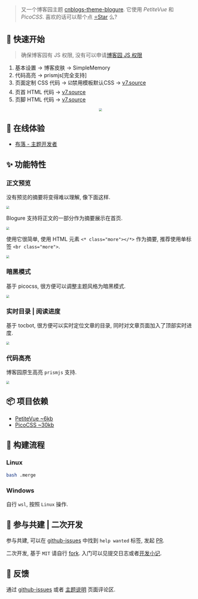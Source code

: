 > 又一个博客园主题 [cnblogs-theme-blogure](https://github.com/xnuc/cnblogs-theme-blogure). 它使用 *PetiteVue* 和 *PicoCSS*.  喜欢的话可以帮个点 [⭐Star](https://github.com/xnuc/cnblogs-theme-blogure) 么?

## 🚀 快速开始

> 确保博客园有 JS 权限, 没有可以申请[博客园 JS 权限](https://i.cnblogs.com/settings)

1. 基本设置 -> 博客皮肤 -> SimpleMemory
1. 代码高亮 -> prismjs[完全支持]
1. 页面定制 CSS 代码 -> ☑️禁用模板默认CSS -> [v7.source](https://github.com/xnuc/cnblogs-theme-blogure/releases/download/v0.0.7/custom.css)
1. 页首 HTML 代码 -> [v7.source](https://github.com/xnuc/cnblogs-theme-blogure/releases/download/v0.0.7/page_begin.html)
1. 页脚 HTML 代码 -> [v7.source](https://github.com/xnuc/cnblogs-theme-blogure/releases/download/v0.0.7/page_end.html)

<span class="more"></span>

<div style="text-align:center">
<img src="https://img2023.cnblogs.com/blog/2555898/202301/2555898-20230125091544737-873550203.png" style="zoom:50%">
</div>

## 🤿 在线体验

- [布落 - 主题开发者](https://blogure.cnblogs.com/)

## ✨ 功能特性

### 正文预览

没有预览的摘要将变得难以理解, 像下面这样.

<img src="https://img2023.cnblogs.com/blog/2555898/202301/2555898-20230125090439556-1919011365.png" style="zoom:50%">

Blogure 支持将正文的一部分作为摘要展示在首页.

<img src="https://img2023.cnblogs.com/blog/2555898/202301/2555898-20230125085823725-58007998.png" style="zoom:50%">

使用它很简单, 使用 HTML 元素 `<* class="more"></*>` 作为摘要, 推荐使用单标签 `<br class="more">`.

<img src="https://img2023.cnblogs.com/blog/2555898/202301/2555898-20230125090748217-731072232.png" style="zoom:50%">

### 暗黑模式

基于 picocss, 很方便可以调整主题风格为暗黑模式.

<img src="https://img2023.cnblogs.com/blog/2555898/202301/2555898-20230125091153868-1595652665.png" style="zoom:50%">

### 实时目录 | 阅读进度

基于 tocbot, 很方便可以实时定位文章的目录, 同时对文章页面加入了顶部实时进度.

<img src="https://img2023.cnblogs.com/blog/2555898/202301/2555898-20230125091347325-1014449303.png" style="zoom:50%">

### 代码高亮

博客园原生高亮 `prismjs` 支持.

<img src="https://img2023.cnblogs.com/blog/2555898/202301/2555898-20230125091451304-1135161972.png" style="zoom:50%">

## 📦 项目依赖

+ [PetiteVue ~6kb](https://github.com/vuejs/petite-vue)
+ [PicoCSS ~30kb](https://picocss.com/)

## 🔨 构建流程

### Linux

```sh
bash .merge
```

### Windows

自行 `wsl`, 按照 `Linux` 操作.

## 🎹 参与共建 | 二次开发

参与共建, 可以在 [github-issues](https://github.com/xnuc/cnblogs-theme-blogure/issues) 中找到 `help wanted` 标签, 发起 [PR](https://github.com/xnuc/cnblogs-theme-blogure/compare).

二次开发, 基于 `MIT` 请自行 [fork](https://github.com/xnuc/cnblogs-theme-blogure/fork). 入门可以见提交日志或者[开发小记](https://www.cnblogs.com/blogure/tag/%E4%B8%BB%E9%A2%98%E5%BC%80%E5%8F%91%E5%B0%8F%E8%AE%B0/).

## 📝 反馈

通过 [github-issues](https://github.com/xnuc/cnblogs-theme-blogure/issues) 或者 [主题说明](https://www.cnblogs.com/blogure/p/cnblogs-theme-blogure.html) 页面评论区.
